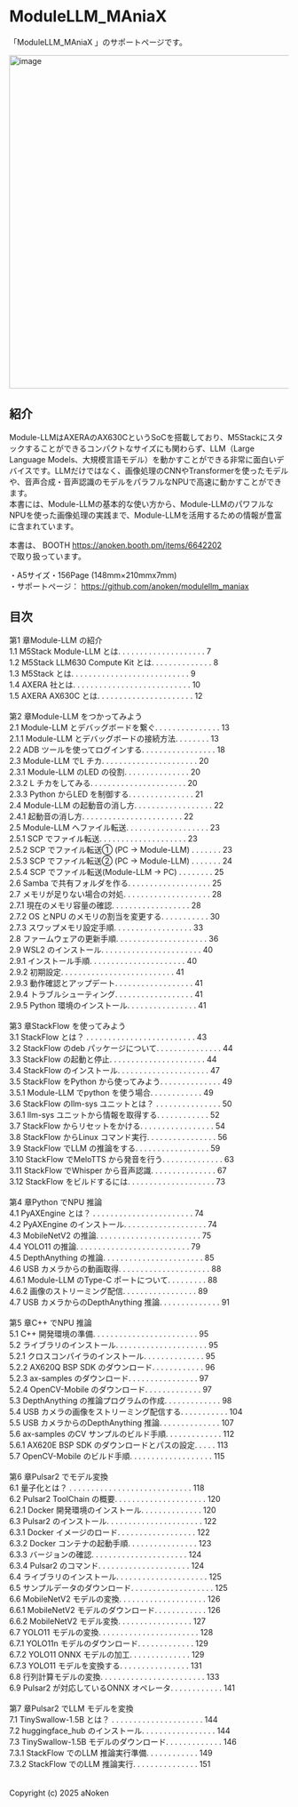 # ModuleLLM_MAniaX

「ModuleLLM_MAniaX 」のサポートページです。<br>

<img src="https://github.com/user-attachments/assets/568c1342-9b15-47d2-9eec-707b170fb059" alt="image" width="600">


## 紹介
Module-LLMはAXERAのAX630CというSoCを搭載しており、M5Stackにスタックすることができるコンパクトなサイズにも関わらず、LLM（Large Language Models、大規模言語モデル）を動かすことができる非常に面白いデバイスです。LLMだけではなく、画像処理のCNNやTransformerを使ったモデルや、音声合成・音声認識のモデルをパラフルなNPUで高速に動かすことができます。<br>
本書には、Module-LLMの基本的な使い方から、Module-LLMのパワフルなNPUを使った画像処理の実践まで、Module-LLMを活用するための情報が豊富に含まれています。<br>

本書は、 BOOTH
https://anoken.booth.pm/items/6642202<br>
で取り扱っています。

・A5サイズ・156Page (148mm×210mmx7mm)<br>
・サポートページ： https://github.com/anoken/modulellm_maniax<br>


## 目次
第1 章Module-LLM の紹介<br>
   1.1 M5Stack Module-LLM とは. . . . . . . . . . . . . . . . . . . . 7<br>
   1.2 M5Stack LLM630 Compute Kit とは. . . . . . . . . . . . . . 8<br>
   1.3 M5Stack とは. . . . . . . . . . . . . . . . . . . . . . . . . . . 9<br>
   1.4 AXERA 社とは. . . . . . . . . . . . . . . . . . . . . . . . . . . 10<br>
   1.5 AXERA AX630C とは. . . . . . . . . . . . . . . . . . . . . . 12<br><br>
第2 章Module-LLM をつかってみよう<br>
   2.1 Module-LLM とデバッグボードを繋ぐ. . . . . . . . . . . . . . . 13<br>
   2.1.1 Module-LLM とデバッグボードの接続方法. . . . . . . . 13<br>
   2.2 ADB ツールを使ってログインする. . . . . . . . . . . . . . . . . 18<br>
   2.3 Module-LLM でL チカ. . . . . . . . . . . . . . . . . . . . . . 20<br>
   2.3.1 Module-LLM のLED の役割. . . . . . . . . . . . . . . 20<br>
   2.3.2 L チカをしてみる. . . . . . . . . . . . . . . . . . . . . . 20<br>
   2.3.3 Python からLED を制御する. . . . . . . . . . . . . . . 21<br>
   2.4 Module-LLM の起動音の消し方. . . . . . . . . . . . . . . . . . 22<br>
   2.4.1 起動音の消し方. . . . . . . . . . . . . . . . . . . . . . . 22<br>
   2.5 Module-LLM へファイル転送. . . . . . . . . . . . . . . . . . . 23<br>
   2.5.1 SCP でファイル転送. . . . . . . . . . . . . . . . . . . . 23<br>
   2.5.2 SCP でファイル転送① (PC → Module-LLM) . . . . . . . 23<br>
   2.5.3 SCP でファイル転送② (PC → Module-LLM) . . . . . . . 24<br>
   2.5.4 SCP でファイル転送(Module-LLM → PC) . . . . . . . . 25<br>
   2.6 Samba で共有フォルダを作る. . . . . . . . . . . . . . . . . . . 25<br>
   2.7 メモリが足りない場合の対処. . . . . . . . . . . . . . . . . . . . 28<br>
   2.7.1 現在のメモリ容量の確認. . . . . . . . . . . . . . . . . . 28<br>
   2.7.2 OS とNPU のメモリの割当を変更する. . . . . . . . . . . 30<br>
   2.7.3 スワップメモリ設定手順. . . . . . . . . . . . . . . . . . 33<br>
   2.8 ファームウェアの更新手順. . . . . . . . . . . . . . . . . . . . . 36<br>
   2.9 WSL2 のインストール. . . . . . . . . . . . . . . . . . . . . . . 40<br>
   2.9.1 インストール手順. . . . . . . . . . . . . . . . . . . . . . 40<br>
   2.9.2 初期設定. . . . . . . . . . . . . . . . . . . . . . . . . . 41<br>
   2.9.3 動作確認とアップデート. . . . . . . . . . . . . . . . . . 41<br>
   2.9.4 トラブルシューティング. . . . . . . . . . . . . . . . . . 41<br>
   2.9.5 Python 環境のインストール. . . . . . . . . . . . . . . . 41<br><br>
第3 章StackFlow を使ってみよう<br>
   3.1 StackFlow とは？ . . . . . . . . . . . . . . . . . . . . . . . . . 43<br>
   3.2 StackFlow のdeb パッケージについて. . . . . . . . . . . . . . . 44<br>
   3.3 StackFlow の起動と停止. . . . . . . . . . . . . . . . . . . . . . 44<br>
   3.4 StackFlow のインストール. . . . . . . . . . . . . . . . . . . . . 47<br>
   3.5 StackFlow をPython から使ってみよう. . . . . . . . . . . . . . 49<br>
   3.5.1 Module-LLM でpython を使う場合. . . . . . . . . . . . 49<br>
   3.6 StackFlow のllm-sys ユニットとは？ . . . . . . . . . . . . . . . 50<br>
   3.6.1 llm-sys ユニットから情報を取得する. . . . . . . . . . . . 52<br>
   3.7 StackFlow からリセットをかける. . . . . . . . . . . . . . . . . 54<br>
   3.8 StackFlow からLinux コマンド実行. . . . . . . . . . . . . . . . 56<br>
   3.9 StackFlow でLLM の推論をする. . . . . . . . . . . . . . . . . 59<br>
   3.10 StackFlow でMeloTTS から発音を行う. . . . . . . . . . . . . . 63<br>
   3.11 StackFlow でWhisper から音声認識. . . . . . . . . . . . . . . 67<br>
   3.12 StackFlow をビルドするには. . . . . . . . . . . . . . . . . . . . 73<br><br>
第4 章Python でNPU 推論<br>
   4.1 PyAXEngine とは？ . . . . . . . . . . . . . . . . . . . . . . . 74<br>
   4.2 PyAXEngine のインストール. . . . . . . . . . . . . . . . . . . 74<br>
   4.3 MobileNetV2 の推論. . . . . . . . . . . . . . . . . . . . . . . . 75<br>
   4.4 YOLO11 の推論. . . . . . . . . . . . . . . . . . . . . . . . . . 79<br>
   4.5 DepthAnything の推論. . . . . . . . . . . . . . . . . . . . . . . 85<br>
   4.6 USB カメラからの動画取得. . . . . . . . . . . . . . . . . . . . . 88<br>
   4.6.1 Module-LLM のType-C ポートについて. . . . . . . . . 88<br>
   4.6.2 画像のストリーミング配信. . . . . . . . . . . . . . . . . 89<br>
   4.7 USB カメラからのDepthAnything 推論. . . . . . . . . . . . . . 91<br><br>
第5 章C++ でNPU 推論<br>
   5.1 C++ 開発環境の準備. . . . . . . . . . . . . . . . . . . . . . . . 95<br>
   5.2 ライブラリのインストール. . . . . . . . . . . . . . . . . . . . . 95<br>
   5.2.1 クロスコンパイラのインストール. . . . . . . . . . . . . . 95<br>
   5.2.2 AX620Q BSP SDK のダウンロード. . . . . . . . . . . . 96<br>
   5.2.3 ax-samples のダウンロード. . . . . . . . . . . . . . . . 97<br>
   5.2.4 OpenCV-Mobile のダウンロード. . . . . . . . . . . . . 97<br>
   5.3 DepthAnything の推論プログラムの作成. . . . . . . . . . . . . 98<br>
   5.4 USB カメラの画像をストリーミング配信する. . . . . . . . . . . 104<br>
   5.5 USB カメラからのDepthAnything 推論. . . . . . . . . . . . . . 107<br>
   5.6 ax-samples のCV サンプルのビルド手順. . . . . . . . . . . . . 112<br>
   5.6.1 AX620E BSP SDK のダウンロードとパスの設定. . . . . 113<br>
   5.7 OpenCV-Mobile のビルド手順. . . . . . . . . . . . . . . . . . . 115<br><br>
第6 章Pulsar2 でモデル変換<br>
   6.1 量子化とは？ . . . . . . . . . . . . . . . . . . . . . . . . . . . . 118<br>
   6.2 Pulsar2 ToolChain の概要. . . . . . . . . . . . . . . . . . . . . 120<br>
   6.2.1 Docker 開発環境のインストール. . . . . . . . . . . . . . 120<br>
   6.3 Pulsar2 のインストール. . . . . . . . . . . . . . . . . . . . . . 122<br>
   6.3.1 Docker イメージのロード. . . . . . . . . . . . . . . . . . 122<br>
   6.3.2 Docker コンテナの起動手順. . . . . . . . . . . . . . . . 123<br>
   6.3.3 バージョンの確認. . . . . . . . . . . . . . . . . . . . . . 124<br>
   6.3.4 Pulsar2 のコマンド. . . . . . . . . . . . . . . . . . . . . 124<br>
   6.4 ライブラリのインストール. . . . . . . . . . . . . . . . . . . . . 125<br>
   6.5 サンプルデータのダウンロード. . . . . . . . . . . . . . . . . . . 125<br>
   6.6 MobileNetV2 モデルの変換. . . . . . . . . . . . . . . . . . . . 126<br>
   6.6.1 MobileNetV2 モデルのダウンロード. . . . . . . . . . . . 126<br>
   6.6.2 MobileNetV2 モデル変換. . . . . . . . . . . . . . . . . 127<br>
   6.7 YOLO11 モデルの変換. . . . . . . . . . . . . . . . . . . . . . . 128<br>
   6.7.1 YOLO11n モデルのダウンロード. . . . . . . . . . . . . 129<br>
   6.7.2 YOLO11 ONNX モデルの加工. . . . . . . . . . . . . . 129<br>
   6.7.3 YOLO11 モデルを変換する. . . . . . . . . . . . . . . . 131<br>
   6.8 行列計算モデルの変換. . . . . . . . . . . . . . . . . . . . . . . . 133<br>
   6.9 Pulsar2 が対応しているONNX オペレータ. . . . . . . . . . . . 141<br><br>
第7 章Pulsar2 でLLM モデルを変換<br>
   7.1 TinySwallow-1.5B とは？ . . . . . . . . . . . . . . . . . . . . . 144<br>
   7.2 huggingface_hub のインストール. . . . . . . . . . . . . . . . . 144<br>
   7.3 TinySwallow-1.5B モデルのダウンロード. . . . . . . . . . . . . 146<br>
   7.3.1 StackFlow でのLLM 推論実行準備. . . . . . . . . . . . 149<br>
   7.3.2 StackFlow でのLLM 推論実行. . . . . . . . . . . . . . . 151<br><br>
<br>
Copyright (c) 2025 aNoken<br>

